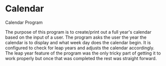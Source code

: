 Calendar
========

Calendar Program

The purpose of this program is to create/print out a full year's calendar based on the input of a user. The program asks 
the user the year the calendar is to display and what week day does the calendar begin. It is configured to check for leap
years and adjusts the calendar accordingly. The leap year feature of the program was the only tricky part of getting it to
work properly but once that was completed the rest was straight forward. 
